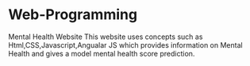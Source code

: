 # Web-Programming
Mental Health Website 
This website uses concepts such as Html,CSS,Javascript,Angualar JS which provides information on Mental Health and gives a model mental health score prediction.
